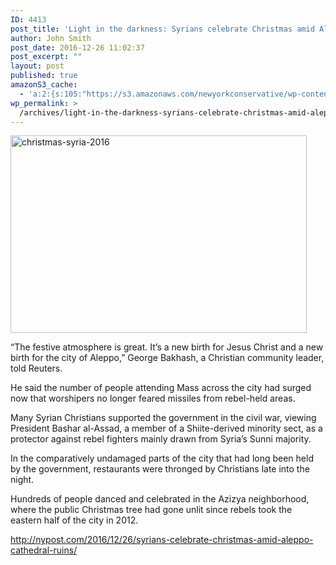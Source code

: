 ```yaml
---
ID: 4413
post_title: 'Light in the darkness: Syrians celebrate Christmas amid Aleppo cathedral ruins'
author: John Smith
post_date: 2016-12-26 11:02:37
post_excerpt: ""
layout: post
published: true
amazonS3_cache:
  - 'a:2:{s:105:"https://s3.amazonaws.com/newyorkconservative/wp-content/uploads/2016/12/26110118/Christmas-Syria-2016.jpg";s:4:"4414";s:87:"https://www.newyorkconservative.com/wp-content/uploads/2016/12/Christmas-Syria-2016.jpg";s:4:"4414";}'
wp_permalink: >
  /archives/light-in-the-darkness-syrians-celebrate-christmas-amid-aleppo-cathedral-ruins/
---
```

<a href="https://www.newyorkconservative.com/wp-content/uploads/2016/12/Christmas-Syria-2016.jpg"><img class="alignnone  wp-image-4414" src="https://www.newyorkconservative.com/wp-content/uploads/2016/12/Christmas-Syria-2016.jpg" alt="christmas-syria-2016" width="474" height="316" /></a>

“The festive atmosphere is great. It’s a new birth for Jesus Christ and a new birth for the city of Aleppo,” George Bakhash, a Christian community leader, told Reuters.

He said the number of people attending Mass across the city had surged now that worshipers no longer feared missiles from rebel-held areas.

Many Syrian Christians supported the government in the civil war, viewing President Bashar al-Assad, a member of a Shiite-derived minority sect, as a protector against rebel fighters mainly drawn from Syria’s Sunni majority.

In the comparatively undamaged parts of the city that had long been held by the government, restaurants were thronged by Christians late into the night.

Hundreds of people danced and celebrated in the Azizya neighborhood, where the public Christmas tree had gone unlit since rebels took the eastern half of the city in 2012.

<a href="http://nypost.com/2016/12/26/syrians-celebrate-christmas-amid-aleppo-cathedral-ruins/">http://nypost.com/2016/12/26/syrians-celebrate-christmas-amid-aleppo-cathedral-ruins/</a>